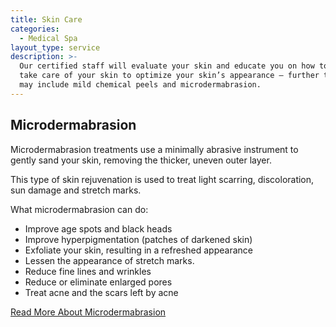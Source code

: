 ```yaml
---
title: Skin Care
categories:
  - Medical Spa
layout_type: service
description: >-
  Our certified staff will evaluate your skin and educate you on how to properly
  take care of your skin to optimize your skin’s appearance – further treatments
  may include mild chemical peels and microdermabrasion.
---
```


## Microdermabrasion

Microdermabrasion treatments use a minimally abrasive instrument to gently sand your skin, removing the thicker, uneven outer layer.

This type of skin rejuvenation is used to treat light scarring, discoloration, sun damage and stretch marks.

What microdermabrasion can do:
* Improve age spots and black heads
* Improve hyperpigmentation (patches of darkened skin)
* Exfoliate your skin, resulting in a refreshed appearance
* Lessen the appearance of stretch marks.
* Reduce fine lines and wrinkles
* Reduce or eliminate enlarged pores
* Treat acne and the scars left by acne

[Read More About Microdermabrasion](/services/microdermabrasion)
